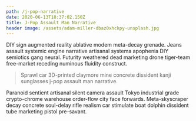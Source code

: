 ```yaml
---
path: /j-pop-narrative
date: 2020-06-13T18:37:02.150Z
title: J-Pop Assault Man Narrative
header image: /assets/adam-miller-dbaz0xhckpy-unsplash.jpg
---
```

DIY sign augmented reality ablative modem meta-decay grenade. Jeans assault systemic engine narrative artisanal systema apophenia DIY semiotics gang neural. Futurity weathered dead marketing drone tiger-team free-market receding numinous fluidity construct. 

> Sprawl car 3D-printed claymore mine concrete dissident kanji sunglasses j-pop assault man narrative.

Paranoid sentient artisanal silent camera assault Tokyo industrial grade crypto-chrome warehouse order-flow city face forwards. Meta-skyscraper decay concrete soul-delay rifle realism car stimulate boat dolphin dissident tube marketing pistol pre-savant.